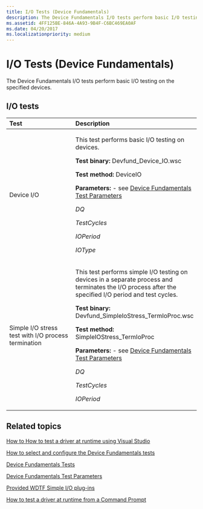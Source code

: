 ```yaml
---
title: I/O Tests (Device Fundamentals)
description: The Device Fundamentals I/O tests perform basic I/O testing on the specified devices.
ms.assetid: 4FF125BE-846A-4A93-9B4F-C6BC469EA0AF
ms.date: 04/20/2017
ms.localizationpriority: medium
---
```


# I/O Tests (Device Fundamentals)


The Device Fundamentals I/O tests perform basic I/O testing on the specified devices.

## <span id="io_tests"></span><span id="IO_TESTS"></span>I/O tests


<table>
<colgroup>
<col width="50%" />
<col width="50%" />
</colgroup>
<thead>
<tr class="header">
<th align="left">Test</th>
<th align="left">Description</th>
</tr>
</thead>
<tbody>
<tr class="odd">
<td align="left"><p><span id="Device_I_O_"></span><span id="device_i_o_"></span><span id="DEVICE_I_O_"></span>Device I/O</p></td>
<td align="left"><p>This test performs basic I/O testing on devices.</p>
<p><strong>Test binary:</strong> Devfund_Device_IO.wsc</p>
<p><strong>Test method:</strong> DeviceIO</p>
<p><strong>Parameters:</strong> - see <a href="/windows-hardware/drivers" data-raw-source="[Device Fundamentals Test Parameters](/windows-hardware/drivers)">Device Fundamentals Test Parameters</a></p>
<p><em>DQ</em></p>
<p><em>TestCycles</em></p>
<p><em>IOPeriod</em></p>
<p><em>IOType</em></p></td>
</tr>
<tr class="even">
<td align="left"><p><span id="Simple_I_O_stress_test_with_I_O_process_termination"></span><span id="simple_i_o_stress_test_with_i_o_process_termination"></span><span id="SIMPLE_I_O_STRESS_TEST_WITH_I_O_PROCESS_TERMINATION"></span>Simple I/O stress test with I/O process termination</p></td>
<td align="left"><p>This test performs simple I/O testing on devices in a separate process and terminates the I/O process after the specified I/O period and test cycles.</p>
<p><strong>Test binary:</strong> Devfund_SimpleIoStress_TermIoProc.wsc</p>
<p><strong>Test method:</strong> SimpleIOStress_TermIoProc</p>
<p><strong>Parameters:</strong> - see <a href="/windows-hardware/drivers" data-raw-source="[Device Fundamentals Test Parameters](/windows-hardware/drivers)">Device Fundamentals Test Parameters</a></p>
<p><em>DQ</em></p>
<p><em>TestCycles</em></p>
<p><em>IOPeriod</em></p></td>
</tr>
</tbody>
</table>

 

## <span id="related_topics"></span>Related topics


[How to How to test a driver at runtime using Visual Studio](/windows-hardware/drivers)

[How to select and configure the Device Fundamentals tests](/windows-hardware/drivers)

[Device Fundamentals Tests](device-fundamentals-tests.md)

[Device Fundamentals Test Parameters](/windows-hardware/drivers)

[Provided WDTF Simple I/O plug-ins](../wdtf/provided-wdtf-simpleio-plug-ins.md)

[How to test a driver at runtime from a Command Prompt](/windows-hardware/drivers)

